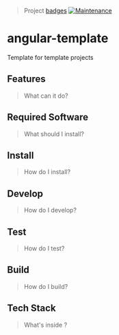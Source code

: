 > Project [badges](https://shields.io/)
> [![Maintenance](https://img.shields.io/maintenance/yes/2024.svg)]()

# angular-template
Template for template projects

## Features

> What can it do?

## Required Software

> What should I install?

## Install

> How do I install?

## Develop

> How do I develop?

## Test

> How do I test?

## Build

> How do I build?

## Tech Stack

> What's inside ?
